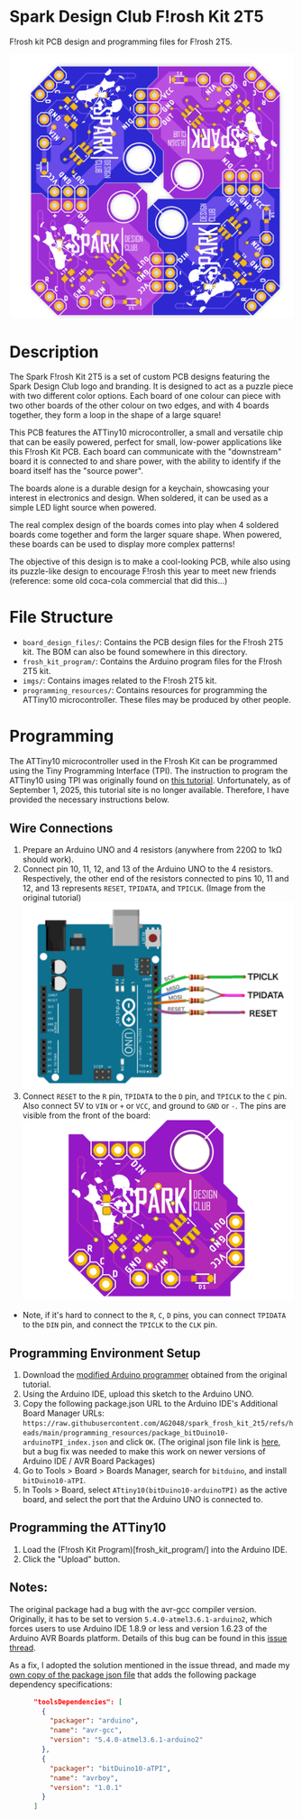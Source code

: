 # Spark Design Club F!rosh Kit 2T5
F!rosh kit PCB design and programming files for F!rosh 2T5.

![F!rosh Kit 2T5](imgs/board_previews/complete_puzzle_front.png)

# Description
The Spark F!rosh Kit 2T5 is a set of custom PCB designs featuring the Spark Design Club logo and branding. It is designed to act as a puzzle piece with two different color options. Each board of one colour can piece with two other boards of the other colour on two edges, and with 4 boards together, they form a loop in the shape of a large square!

This PCB features the ATTiny10 microcontroller, a small and versatile chip that can be easily powered, perfect for small, low-power applications like this F!rosh Kit PCB. Each board can communicate with the "downstream" board it is connected to and share power, with the ability to identify if the board itself has the "source power". 

The boards alone is a durable design for a keychain, showcasing your interest in electronics and design. When soldered, it can be used as a simple LED light source when powered. 

The real complex design of the boards comes into play when 4 soldered boards come together and form the larger square shape. When powered, these boards can be used to display more complex patterns!

The objective of this design is to make a cool-looking PCB, while also using its puzzle-like design to encourage F!rosh this year to meet new friends (reference: some old coca-cola commercial that did this...)

# File Structure
- `board_design_files/`: Contains the PCB design files for the F!rosh 2T5 kit. The BOM can also be found somewhere in this directory.
- `frosh_kit_program/`: Contains the Arduino program files for the F!rosh 2T5 kit.
- `imgs/`: Contains images related to the F!rosh 2T5 kit.
- `programming_resources/`: Contains resources for programming the ATTiny10 microcontroller. These files may be produced by other people. 

# Programming
The ATTiny10 microcontroller used in the F!rosh Kit can be programmed using the Tiny Programming Interface (TPI). The instruction to program the ATTiny10 using TPI was originally found on [this tutorial](https://make.kosakalab.com/make/electronic-work/arduio_tpi_en/). Unfortunately, as of September 1, 2025, this tutorial site is no longer available. Therefore, I have provided the necessary instructions below.

## Wire Connections
1. Prepare an Arduino UNO and 4 resistors (anywhere from 220Ω to 1kΩ should work).
2. Connect pin 10, 11, 12, and 13 of the Arduino UNO to the 4 resistors. Respectively, the other end of the resistors connected to pins 10, 11 and 12, and 13 represents `RESET`, `TPIDATA`, and `TPICLK`. (Image from the original tutorial)
![Arduino Programming Connections](imgs/programming_figures/programming_arduino_connection.png)
3. Connect `RESET` to the `R` pin, `TPIDATA` to the `D` pin, and `TPICLK` to the `C` pin. Also connect 5V to `VIN` or `+` or `VCC`, and ground to `GND` or `-`. The pins are visible from the front of the board:
![Board 1 Front View](imgs/board_previews/board_1_top.png)
- Note, if it's hard to connect to the `R`, `C`, `D` pins, you can connect `TPIDATA` to the `DIN` pin, and connect the `TPICLK` to the `CLK` pin. 

## Programming Environment Setup
1. Download the [modified Arduino programmer](programming_resources/ATtiny4_5_9_10_20_40Programmer_2/) obtained from the original tutorial.
2. Using the Arduino IDE, upload this sketch to the Arduino UNO.
3. Copy the following package.json URL to the Arduino IDE's Additional Board Manager URLs: `https://raw.githubusercontent.com/AG2048/spark_frosh_kit_2t5/refs/heads/main/programming_resources/package_bitDuino10-arduinoTPI_index.json` and click `OK`. (The original json file link is [here](https://kimio-kosaka.github.io/bitDuino10-arduinoTPI/package_bitDuino10-arduinoTPI_index.json), but a bug fix was needed to make this work on newer versions of Arduino IDE / AVR Board Packages)
4. Go to Tools > Board > Boards Manager, search for `bitduino`, and install `bitDuino10-aTPI`.
5. In Tools > Board, select `ATtiny10(bitDuino10-arduinoTPI)` as the active board, and select the port that the Arduino UNO is connected to. 

## Programming the ATTiny10
1. Load the (F!rosh Kit Program)[frosh_kit_program/] into the Arduino IDE.
2. Click the "Upload" button. 

## Notes:
The original package had a bug with the avr-gcc compiler version. Originally, it has to be set to version `5.4.0-atmel3.6.1-arduino2`, which forces users to use Arduino IDE 1.8.9 or less and version 1.6.23 of the Arduino AVR Boards platform. Details of this bug can be found in this [issue thread](https://github.com/kimio-kosaka/bitDuino10-arduinoTPI/issues/4#issuecomment-1046231772). 

As a fix, I adopted the solution mentioned in the issue thread, and made my [own copy of the package json file](programming_resources/package_bitDuino10-arduinoTPI_index.json) that adds the following package dependency specifications:

```json
      "toolsDependencies": [
        {
          "packager": "arduino",
          "name": "avr-gcc",
          "version": "5.4.0-atmel3.6.1-arduino2"
        },
        {
          "packager": "bitDuino10-aTPI",
          "name": "avrboy",
          "version": "1.0.1"
        }
      ]
```
